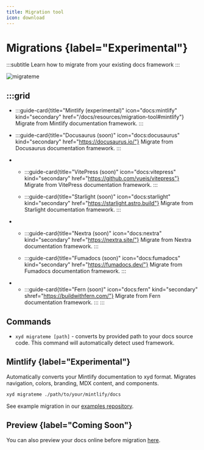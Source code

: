 ```yaml
---
title: Migration tool
icon: download
---
```


# Migrations {label="Experimental"}
:::subtitle
Learn how to migrate from your existing docs framework
:::

![migrateme](/public/assets/migrateme.gif)

:::grid
- 
  - 
    :::guide-card{title="Mintlify (experimental)" icon="docs:mintlify" kind="secondary" href="/docs/resources/migration-tool#mintlify"}
    Migrate from Mintlify documentation framework.
    :::
    
  - 
    :::guide-card{title="Docusaurus (soon)" icon="docs:docusaurus" kind="secondary" href="https://docusaurus.io/"}
    Migrate from Docusaurus documentation framework.
    :::

- 
  - 
    :::guide-card{title="VitePress (soon)" icon="docs:vitepress" kind="secondary" href="https://github.com/vuejs/vitepress"}
    Migrate from VitePress documentation framework.
    :::
    
  - 
    :::guide-card{title="Starlight (soon)" icon="docs:starlight" kind="secondary" href="https://starlight.astro.build"}
    Migrate from Starlight documentation framework.
    :::

- 
  - 
    :::guide-card{title="Nextra (soon)" icon="docs:nextra" kind="secondary" href="https://nextra.site/"}
    Migrate from Nextra documentation framework.
    :::
    
  - 
    :::guide-card{title="Fumadocs (soon)" icon="docs:fumadocs" kind="secondary" href="https://fumadocs.dev/"}
    Migrate from Fumadocs documentation framework.
    :::

- 
  - 
    :::guide-card{title="Fern (soon)" icon="docs:fern" kind="secondary" shref="https://buildwithfern.com/"}
    Migrate from Fern documentation framework.
    :::
:::

## Commands

* `xyd migrateme [path]` - converts by provided path to your docs source code. This command will automatically detect used framework.

## Mintlify {label="Experimental"}

Automatically converts your Mintlify documentation to xyd format. Migrates navigation, colors, branding, MDX content, and components.

```bash
xyd migrateme ./path/to/your/mintlify/docs
```

See example migration in our [examples repository](https://github.com/xyd-js/examples/tree/master/migration-mintlify).

## Preview {label="Coming Soon"}

You can also preview your docs online before migration [here](https://preview.xyd.dev). 
